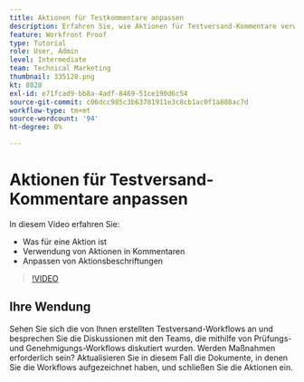 ```yaml
---
title: Aktionen für Testkommentare anpassen
description: Erfahren Sie, wie Aktionen für Testversand-Kommentare verwendet werden können. Erfahren Sie, wie Sie Aktionsbeschriftungen für die Testfunktion von einrichten und anpassen.
feature: Workfront Proof
type: Tutorial
role: User, Admin
level: Intermediate
team: Technical Marketing
thumbnail: 335128.png
kt: 8828
exl-id: e71fcad9-bb8a-4adf-8469-51ce190d6c54
source-git-commit: c06dcc985c3b63781911e3c8cb1ac0f1a888ac7d
workflow-type: tm+mt
source-wordcount: '94'
ht-degree: 0%

---
```


# Aktionen für Testversand-Kommentare anpassen

In diesem Video erfahren Sie:

* Was für eine Aktion ist
* Verwendung von Aktionen in Kommentaren
* Anpassen von Aktionsbeschriftungen

>[!VIDEO](https://video.tv.adobe.com/v/335128/?quality=12)

## Ihre Wendung

Sehen Sie sich die von Ihnen erstellten Testversand-Workflows an und besprechen Sie die Diskussionen mit den Teams, die mithilfe von Prüfungs- und Genehmigungs-Workflows diskutiert wurden. Werden Maßnahmen erforderlich sein? Aktualisieren Sie in diesem Fall die Dokumente, in denen Sie die Workflows aufgezeichnet haben, und schließen Sie die Aktionen ein.

